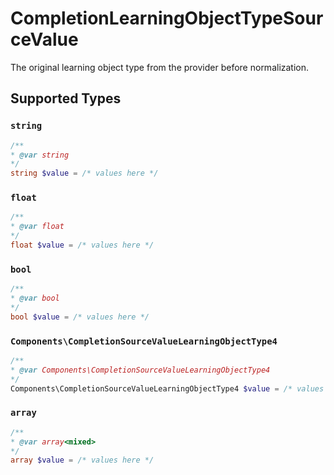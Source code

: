# CompletionLearningObjectTypeSourceValue

The original learning object type from the provider before normalization.


## Supported Types

### `string`

```php
/**
* @var string
*/
string $value = /* values here */
```

### `float`

```php
/**
* @var float
*/
float $value = /* values here */
```

### `bool`

```php
/**
* @var bool
*/
bool $value = /* values here */
```

### `Components\CompletionSourceValueLearningObjectType4`

```php
/**
* @var Components\CompletionSourceValueLearningObjectType4
*/
Components\CompletionSourceValueLearningObjectType4 $value = /* values here */
```

### `array`

```php
/**
* @var array<mixed>
*/
array $value = /* values here */
```

